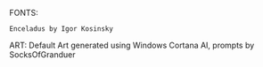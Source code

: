 FONTS:
	
	Enceladus by Igor Kosinsky
	

ART:
	Default Art generated using Windows Cortana AI, prompts by SocksOfGranduer
